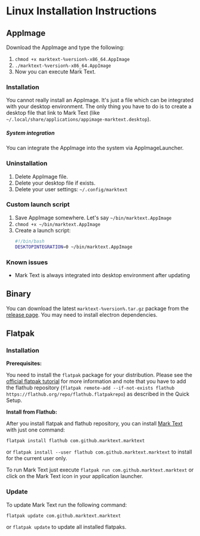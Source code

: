 # Linux Installation Instructions

## AppImage

Download the AppImage and type the following:

1. `chmod +x marktext-%version%-x86_64.AppImage`
2. `./marktext-%version%-x86_64.AppImage`
3. Now you can execute Mark Text.

### Installation

You cannot really install an AppImage. It's just a file which can be integrated with your desktop environment. The only thing you have to do is to create a desktop file that link to Mark Text (like `~/.local/share/applications/appimage-marktext.desktop`).

##### System integration

You can integrate the AppImage into the system via AppImageLauncher.

### Uninstallation

1. Delete AppImage file.
2. Delete your desktop file if exists.
3. Delete your user settings: `~/.config/marktext`

### Custom launch script

1. Save AppImage somewhere. Let's say `~/bin/marktext.AppImage`
2. `chmod +x ~/bin/marktext.AppImage`
3. Create a launch script:
   ```sh
   #!/bin/bash
   DESKTOPINTEGRATION=0 ~/bin/marktext.AppImage
   ```

### Known issues

- Mark Text is always integrated into desktop environment after updating

## Binary

You can download the latest `marktext-%version%.tar.gz` package from the [release page](https://github.com/marktext/marktext/releases/latest). You may need to install electron dependencies.

## Flatpak

### Installation

**Prerequisites:**

You need to install the `flatpak` package for your distribution. Please see the [official flatpak tutorial](https://flatpak.org/setup/) for more information and note that you have to add the flathub repository (`flatpak remote-add --if-not-exists flathub https://flathub.org/repo/flathub.flatpakrepo`) as described in the Quick Setup.

**Install from Flathub:**

After you install flatpak and flathub repository, you can install [Mark Text](https://flathub.org/apps/details/com.github.marktext.marktext) with just one command:

```
flatpak install flathub com.github.marktext.marktext
```

or `flatpak install --user flathub com.github.marktext.marktext` to install for the current user only.

To run Mark Text just execute `flatpak run com.github.marktext.marktext` or click on the Mark Text icon in your application launcher.

### Update

To update Mark Text run the following command:

```
flatpak update com.github.marktext.marktext
```

or `flatpak update` to update all installed flatpaks.
